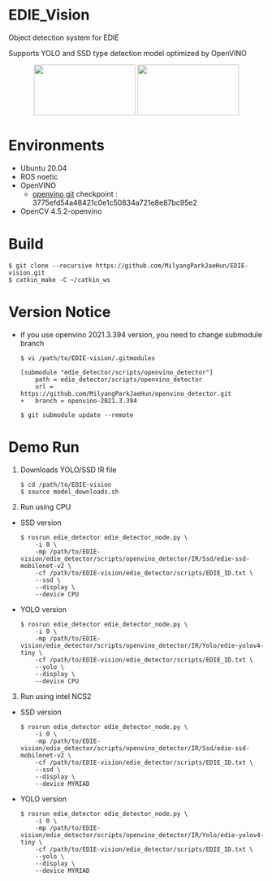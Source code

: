 # EDIE_Vision
Object detection system for EDIE

Supports YOLO and SSD type detection model optimized by OpenVINO

<p align="center">
<img src=https://user-images.githubusercontent.com/22341340/142421896-257c58a4-bf80-4034-bb22-1cc266f60db9.png width="200" height="100"> <img src=https://user-images.githubusercontent.com/22341340/142421701-f87fc247-4ad4-479f-af06-94f12db6d784.gif width="200" height="100"></p>

# Environments
- Ubuntu 20.04
- ROS noetic
- OpenVINO
    - [openvino git](https://github.com/openvinotoolkit/openvino) checkpoint : 3775efd54a48421c0e1c50834a721e8e87bc95e2
- OpenCV 4.5.2-openvino

# Build
```
$ git clone --recursive https://github.com/MilyangParkJaeHun/EDIE-vision.git
$ catkin_make -C ~/catkin_ws
```

# Version Notice
- if you use openvino 2021.3.394 version, you need to change submodule branch
    ```
    $ vi /path/to/EDIE-vision/.gitmodules
    ```
    ```
    [submodule "edie_detector/scripts/openvino_detector"]
        path = edie_detector/scripts/openvino_detector
        url = https://github.com/MilyangParkJaeHun/openvino_detector.git
    +   branch = openvino-2021.3.394
    ```
    ```
    $ git submodule update --remote
    ```

# Demo Run
1. Downloads YOLO/SSD IR file
    ```
    $ cd /path/to/EDIE-vision
    $ source model_downloads.sh
    ```
2. Run using CPU
- SSD version
    ```
    $ rosrun edie_detector edie_detector_node.py \
        -i 0 \
        -mp /path/to/EDIE-vision/edie_detector/scripts/openvino_detector/IR/Ssd/edie-ssd-mobilenet-v2 \
        -cf /path/to/EDIE-vision/edie_detector/scripts/EDIE_ID.txt \
        --ssd \
        --display \
        --device CPU
    ```
- YOLO version
    ```
    $ rosrun edie_detector edie_detector_node.py \
        -i 0 \
        -mp /path/to/EDIE-vision/edie_detector/scripts/openvino_detector/IR/Yolo/edie-yolov4-tiny \
        -cf /path/to/EDIE-vision/edie_detector/scripts/EDIE_ID.txt \
        --yolo \
        --display \
        --device CPU
    ```
3. Run using intel NCS2
- SSD version
    ```
    $ rosrun edie_detector edie_detector_node.py \
        -i 0 \
        -mp /path/to/EDIE-vision/edie_detector/scripts/openvino_detector/IR/Ssd/edie-ssd-mobilenet-v2 \
        -cf /path/to/EDIE-vision/edie_detector/scripts/EDIE_ID.txt \
        --ssd \
        --display \
        --device MYRIAD
    ```
- YOLO version
    ```
    $ rosrun edie_detector edie_detector_node.py \
        -i 0 \
        -mp /path/to/EDIE-vision/edie_detector/scripts/openvino_detector/IR/Yolo/edie-yolov4-tiny \
        -cf /path/to/EDIE-vision/edie_detector/scripts/EDIE_ID.txt \
        --yolo \
        --display \
        --device MYRIAD
    ```
